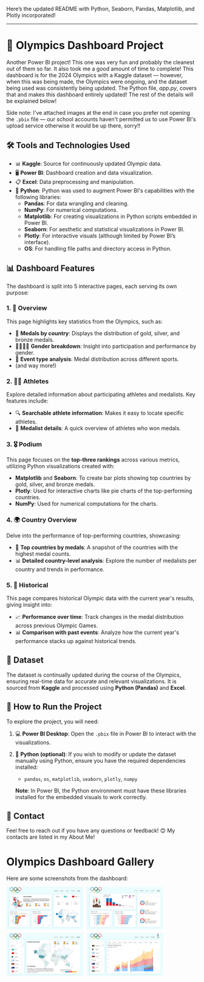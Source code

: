 Here’s the updated README with Python, Seaborn, Pandas, Matplotlib, and Plotly incorporated!

---

# 🏅 Olympics Dashboard Project

Another Power BI project! This one was very fun and probably the cleanest out of them so far. It also took me a good amount of time to complete! This dashboard is for the 2024 Olympics with a Kaggle dataset — however, when this was being made, the Olympics were ongoing, and the dataset being used was consistently being updated. The Python file, *app.py*, covers that and makes this dashboard entirely updated! The rest of the details will be explained below!

Side note: I've attached images at the end in case you prefer not opening the `.pbix` file — our school accounts haven't permitted us to use Power BI's upload service otherwise it would be up there, sorry!!

## 🛠️ Tools and Technologies Used
- 📊 **Kaggle**: Source for continuously updated Olympic data.
- 🖥️ **Power BI**: Dashboard creation and data visualization.
- 📋 **Excel**: Data preprocessing and manipulation.
- 🐍 **Python**: Python was used to augment Power BI's capabilities with the following libraries:
  - **Pandas**: For data wrangling and cleaning.
  - **NumPy**: For numerical computations.
  - **Matplotlib**: For creating visualizations in Python scripts embedded in Power BI.
  - **Seaborn**: For aesthetic and statistical visualizations in Power BI.
  - **Plotly**: For interactive visuals (although limited by Power BI’s interface).
  - **OS**: For handling file paths and directory access in Python.

## 📊 Dashboard Features
The dashboard is split into 5 interactive pages, each serving its own purpose:

### 1. 🌟 Overview
This page highlights key statistics from the Olympics, such as:
- 🏅 **Medals by country**: Displays the distribution of gold, silver, and bronze medals.
- 👩‍🦰👨‍🦱 **Gender breakdown**: Insight into participation and performance by gender.
- 🏅 **Event type analysis**: Medal distribution across different sports.
- (and way more!)

### 2. 🏃‍♀️ Athletes
Explore detailed information about participating athletes and medalists. Key features include:
- 🔍 **Searchable athlete information**: Makes it easy to locate specific athletes.
- 🏅 **Medalist details**: A quick overview of athletes who won medals.

### 3. 🎖️ Podium
This page focuses on the **top-three rankings** across various metrics, utilizing Python visualizations created with:
- **Matplotlib** and **Seaborn**: To create bar plots showing top countries by gold, silver, and bronze medals.
- **Plotly**: Used for interactive charts like pie charts of the top-performing countries.
- **NumPy**: Used for numerical computations for the charts.

### 4. 🌍 Country Overview
Delve into the performance of top-performing countries, showcasing:
- 🥇 **Top countries by medals**: A snapshot of the countries with the highest medal counts.
- 📊 **Detailed country-level analysis**: Explore the number of medalists per country and trends in performance.

### 5. 📅 Historical
This page compares historical Olympic data with the current year's results, giving insight into:
- 📈 **Performance over time**: Track changes in the medal distribution across previous Olympic Games.
- 📊 **Comparison with past events**: Analyze how the current year's performance stacks up against historical trends.

## 📂 Dataset
The dataset is continually updated during the course of the Olympics, ensuring real-time data for accurate and relevant visualizations. It is sourced from **Kaggle** and processed using **Python (Pandas)** and **Excel**.

## 🚀 How to Run the Project
To explore the project, you will need:
1. 💻 **Power BI Desktop**: Open the `.pbix` file in Power BI to interact with the visualizations.
2. 🐍 **Python (optional)**: If you wish to modify or update the dataset manually using Python, ensure you have the required dependencies installed:
   - `pandas`, `os`, `matplotlib`, `seaborn`, `plotly`, `numpy`

   **Note**: In Power BI, the Python environment must have these libraries installed for the embedded visuals to work correctly.

## 📧 Contact
Feel free to reach out if you have any questions or feedback! 😊
My contacts are listed in my About Me!

# Olympics Dashboard Gallery

Here are some screenshots from the dashboard:

<div style="display: flex; flex-wrap: wrap; gap: 10px;">

  <img src="image.png" alt="Overview Page" style="width: 40%; height: auto;"/>

  <img src="image-1.png" alt="Athletes Page" style="width: 40%; height: auto;"/>

  <img src="image-2.png" alt="Country Overview Page" style="width: 40%; height: auto;"/>

  <img src="image-3.png" alt="Historical Page" style="width: 40%; height: auto;"/>

</div>

